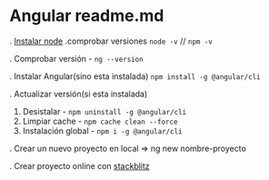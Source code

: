 # Angular readme.md
. [Instalar node](https://nodejs.org)
.comprobar versiones `node -v` // `npm -v`  

. Comprobar versión - `ng --version`

. Instalar Angular(sino esta instalada) `npm install -g @angular/cli`

. Actualizar versión(si esta instalada)
1. Desistalar - `npm uninstall -g @angular/cli`
2. Limpiar cache - `npm cache clean --force`
3. Instalación global - `npm i -g @angular/cli`

. Crear un nuevo proyecto en local
=> ng new nombre-proyecto

. Crear proyecto online con [stackblitz](https://stackblitz.com)<i class="fi fi-rs-upload"></i>
